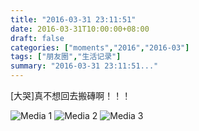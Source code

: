 ```yaml
---
title: "2016-03-31 23:11:51"
date: 2016-03-31T10:00:00+08:00
draft: false
categories: ["moments","2016","2016-03"]
tags: ["朋友圈","生活记录"]
summary: "2016-03-31 23:11:51..."
---
```


[大哭]真不想回去搬磚啊！！！

![Media 1](/Moments/photos/2016-03-31/201603312311510.jpg)
![Media 2](/Moments/photos/2016-03-31/201603312311511.jpg)
![Media 3](/Moments/photos/2016-03-31/201603312311512.jpg)

